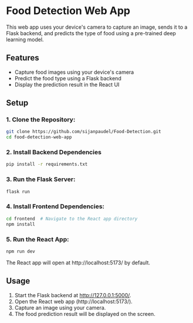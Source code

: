 # Food Detection Web App

This web app uses your device's camera to capture an image, sends it to a Flask backend, and predicts the type of food using a pre-trained deep learning model.

## Features

- Capture food images using your device's camera  
- Predict the food type using a Flask backend  
- Display the prediction result in the React UI  

## Setup

### 1. Clone the Repository:
```sh
git clone https://github.com/sijanpaudel/Food-Detection.git
cd food-detection-web-app
```
### 2. Install Backend Dependencies
```sh
pip install -r requirements.txt
```

### 3. Run the Flask Server:
```sh
flask run
```

### 4. Install Frontend Dependencies:
```sh
cd frontend  # Navigate to the React app directory
npm install
```

### 5. Run the React App:
```sh
npm run dev
```
The React app will open at http://localhost:5173/ by default.

## Usage
1. Start the Flask backend at http://127.0.0.1:5000/.
2. Open the React web app (http://localhost:5173/).
3. Capture an image using your camera.
4. The food prediction result will be displayed on the screen.
